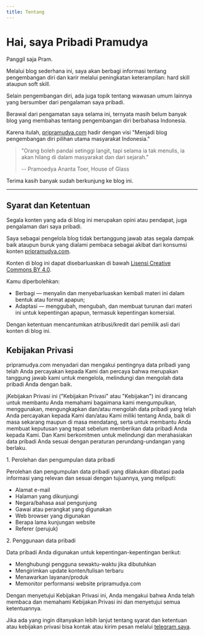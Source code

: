 ```yaml
---
title: Tentang
---
```


# Hai, saya Pribadi Pramudya

Panggil saja Pram. 

Melalui blog sederhana ini, saya akan berbagi informasi tentang pengembangan diri dan karir melalui peningkatan keterampilan: hard skill ataupun soft skill.

Selain pengembangan diri, ada juga topik tentang wawasan umum lainnya yang bersumber dari pengalaman saya pribadi.

Berawal dari pengamatan saya selama ini, ternyata masih belum banyak blog yang membahas tentang pengembangan diri berbahasa Indonesia.

Karena itulah, [pripramudya.com](https://pripramudya.com) hadir dengan visi "Menjadi blog pengembangan diri pilihan utama masyarakat Indonesia."


> "Orang boleh pandai setinggi langit, tapi selama ia tak menulis, ia akan hilang di dalam masyarakat dan dari sejarah."
>
> -- Pramoedya Ananta Toer, House of Glass

Terima kasih banyak sudah berkunjung ke blog ini.

---

## Syarat dan Ketentuan

Segala konten yang ada di blog ini merupakan opini atau pendapat, juga pengalaman dari saya pribadi. 

Saya sebagai pengelola blog tidak bertanggung jawab atas segala dampak baik ataupun buruk yang dialami pembaca sebagai akibat dari konsumsi konten [pripramudya.com](https://pripramudya.com).

Konten di blog ini dapat disebarluaskan di bawah [Lisensi Creative Commons BY 4.0](https://creativecommons.org/licenses/by/4.0/deed.id).

Kamu diperbolehkan:
- Berbagi — menyalin dan menyebarluaskan kembali materi ini dalam bentuk atau format apapun;
- Adaptasi — menggubah, mengubah, dan membuat turunan dari materi ini
untuk kepentingan apapun, termasuk kepentingan komersial.

Dengan ketentuan mencantumkan atribusi/kredit dari pemilik asli dari konten di blog ini.

## Kebijakan Privasi

pripramudya.com menyadari dan mengakui pentingnya data pribadi yang telah Anda percayakan kepada Kami dan percaya bahwa merupakan tanggung jawab kami untuk mengelola, melindungi dan mengolah data pribadi Anda dengan baik. 

jKebijakan Privasi ini ("Kebijakan Privasi" atau "Kebijakan") ini dirancang untuk membantu Anda memahami bagaimana kami mengumpulkan, menggunakan, mengungkapkan dan/atau mengolah data pribadi yang telah Anda percayakan kepada Kami dan/atau Kami miliki tentang Anda, baik di masa sekarang maupun di masa mendatang, serta untuk membantu Anda membuat keputusan yang tepat sebelum memberikan data pribadi Anda kepada Kami. Dan Kami berkomitmen untuk melindungi dan merahasiakan data pribadi Anda sesuai dengan peraturan perundang-undangan yang berlaku.


<div>1. Perolehan dan pengumpulan data pribadi</div>

Perolehan dan pengumpulan data pribadi yang dilakukan dibatasi pada informasi yang relevan dan sesuai dengan tujuannya, yang meliputi:

- Alamat e-mail
- Halaman yang dikunjungi
- Negara/bahasa asal pengunjung
- Gawai atau perangkat yang digunakan
- Web browser yang digunakan
- Berapa lama kunjungan website
- Referer (perujuk)

<div>2. Penggunaan data pribadi</div>

Data pribadi Anda digunakan untuk kepentingan-kepentingan berikut:

- Menghubungi pengguna sewaktu-waktu jika dibutuhkan
- Mengirimkan update konten/tulisan terbaru
- Menawarkan layanan/produk
- Memonitor performansi website pripramudya.com

Dengan menyetujui Kebijakan Privasi ini, Anda mengakui bahwa Anda telah membaca dan memahami Kebijakan Privasi ini dan menyetujui semua ketentuannya.

Jika ada yang ingin ditanyakan lebih lanjut tentang syarat dan ketentuan atau kebijakan privasi bisa kontak atau kirim pesan melalui [telegram saya](https://t.me/pripramudya).

